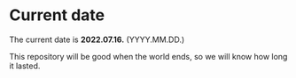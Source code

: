 # Current date

The current date is **2022.07.16.** (YYYY.MM.DD.)

This repository will be good when the world ends, so we will know how long it lasted.